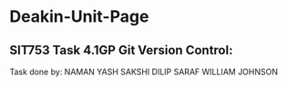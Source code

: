 # Deakin-Unit-Page

## SIT753 Task 4.1GP Git Version Control:

Task done by:
NAMAN YASH
SAKSHI DILIP SARAF
WILLIAM JOHNSON
